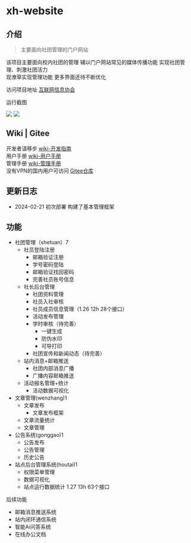 # xh-website

## 介绍
> 主要面向社团管理的门户网站  

该项目主要面向校内社团的管理 辅以门户网站常见的媒体传播功能 实现社团管理、刺激社团活力  
现潦草实现管理功能 更多界面还待不断优化  

访问项目地址 [互联网信息协会](http://xh.ganxy03.cn)

运行截图

![](http://ganxy03.cn/img/xh/wiki/img/12.png)
![](http://ganxy03.cn/img/xh/wiki/img/30.png)

## Wiki | Gitee
开发者请移步 [wiki-开发指南](https://github.com/Ganxy03/xh_web/wiki/%E5%BC%80%E5%8F%91%E6%8C%87%E5%8D%97)  
用户手册 [wiki-用户手册](https://github.com/Ganxy03/xh_web/wiki/%E7%94%A8%E6%88%B7%E6%89%8B%E5%86%8C)  
管理手册 [wiki-管理手册](https://github.com/Ganxy03/xh_web/wiki/%E7%AE%A1%E7%90%86%E6%89%8B%E5%86%8C)  
没有VPN的国内用户可访问 [Gitee仓库](https://gitee.com/Ganxy03/xh_web)  

## 更新日志
+ 2024-02-21 初次部署 构建了基本管理框架


## 功能
+ 社团管理（shetuan）7
  + 社员登陆注册
    + 邮箱验证注册
    + 学号密码登陆
    + 邮箱验证找回密码
    + 完善社员账号信息
  + 社长后台管理
    + 社团资料管理
    + 社员入社审核
    + 社员成员信息管理（1.26 12h 28个接口）
    + 活动发布管理
    + 学时审核（待完善）
      + 一键生成
      + 防伪水印
      + 可导打印
    + 社团宣传和新闻动态（待完善）
  + 站内消息+邮箱推送
    + 社团内部消息广播
    + 广播内容邮箱推送
  + 活动报名管理+统计
    + 活动数据可视化
+ 文章管理(wenzhang)1
  + 文章发布
    + 文章发布框架
  + 文章流量统计
  + 文章管理
+ 公告系统(gonggao)1
  + 公告发布
  + 公告管理
  + 历史公告
+ 站点后台管理系统(houtai)1
  + 权限菜单管理
  + 数据可视化
  + 站点运行数据统计 1.27 13h 63个接口

后续功能
+ 邮箱消息推送系统
+ 站内闭环通信系统
+ 智能Ai问答系统
+ 在线办公文档